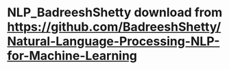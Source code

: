 # NLP_BadreeshShetty download from https://github.com/BadreeshShetty/Natural-Language-Processing-NLP-for-Machine-Learning     
